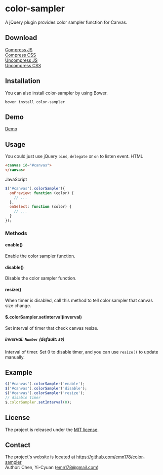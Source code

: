 # color-sampler
A jQuery plugin provides color sampler function for Canvas.

## Download
[Compress JS](https://raw.github.com/emn178/color-sampler/master/build/color-sampler.min.js)  
[Compress CSS](https://raw.github.com/emn178/color-sampler/master/build/color-sampler.min.css)  
[Uncompress JS](https://raw.github.com/emn178/color-sampler/master/src/color-sampler.js)  
[Uncompress CSS](https://raw.github.com/emn178/color-sampler/master/src/color-sampler.css)

## Installation
You can also install color-sampler by using Bower.
```
bower install color-sampler
```

## Demo
[Demo](http://emn178.github.io/color-sampler/samples/demo/)

## Usage
You could just use jQuery `bind`, `delegate` or `on` to listen event.
HTML
```HTML
<canvas id="#canvas">
</canvas>
```
JavaScript
```JavaScript
$('#canvas').colorSampler({
  onPreview: function (color) {
    // ...
  },
  onSelect: function (color) {
    // ...
  }
});
```

### Methods

#### enable()

Enable the color sampler function.

#### disable()

Disable the color sampler function.

#### resize()

When timer is disabled, call this method to tell color sampler that canvas size change.

#### $.colorSampler.setInterval(inverval)

Set interval of timer that check canvas resize.

##### *inverval: `Number` (default: `50`)*

Interval of timer. Set 0 to disable timer, and you can use `resize()` to update manually.

## Example
```JavaScript
$('#canvas').colorSampler('enable');
$('#canvas').colorSampler('disable');
$('#canvas').colorSampler('resize');
// disable timer
$.colorSampler.setInterval(0);
```

## License
The project is released under the [MIT license](http://www.opensource.org/licenses/MIT).

## Contact
The project's website is located at https://github.com/emn178/color-sampler  
Author: Chen, Yi-Cyuan (emn178@gmail.com)
